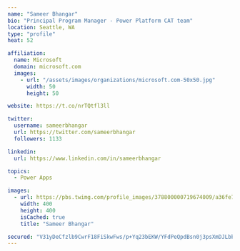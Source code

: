 ```yaml
---
name: "Sameer Bhangar"
bio: "Principal Program Manager - Power Platform CAT team"
location: Seattle, WA
type: "profile"
heat: 52

affiliation:
  name: Microsoft
  domain: microsoft.com
  images:
    - url: "/assets/images/organizations/microsoft.com-50x50.jpg"
      width: 50
      height: 50

website: https://t.co/nrTQtfl3ll

twitter:
  username: sameerbhangar
  url: https://twitter.com/sameerbhangar
  followers: 1133

linkedin:
  url: https://www.linkedin.com/in/sameerbhangar

topics:
  - Power Apps

images:
  - url: https://pbs.twimg.com/profile_images/378800000719674009/a36fe7ddfab1778b76e5793772e43798_400x400.jpeg
    width: 400
    height: 400
    isCached: true
    title: "Sameer Bhangar"

secured: "V31yDeCfzlb9CwrF18FiSkwFws/p+Yq23bEKW/YFdPeQpdBsn0j3psXmDJLbb5s04uzpSKpQZ7927jbXWLVfSpKFqgFfpvgNxafbP2yK0Ko9I07XxMY4gw9FWLTQnpFtIyqe1PTGjbPGgQm5wZFlC1cyYCsQ9r6meqX9i13HIxKly7HKx6NYUJjplNxmsMx5/jRCI9qQq1/6iSWwPxVn4pFbYMj7Sqiv4HPkP2BzxIVyD200RNzdQWoPZYHkE+RVxrCYKBZwQs90R1/nzXRmQMXM1Hyta2WW9bnWnZNo0PNWNUDOXXyVoTxtvBvOf3TDFrQS0Czzd9GIinz70RRYhDup0Kw+q0mi5W/PJGfnoV5MgYoxKLnE1+N7b/S9PA5WvEdUpQHTH+HmGFx3xJYCFWzn/EcU6hwU2WgfoSdqcQg=;gmUukOynRrwDe8mDNAn+hQ=="
---
```


